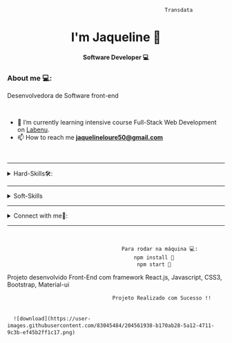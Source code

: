                                                        Transdata
                             

<p>
  <h1 align="center"><b>I'm Jaqueline 👋</b></h1>
</p>

<p align="center">
  <h4 align="center"><b>Software Developer 💻</b></h4>
</p>


### About me 💻:
Desenvolvedora de Software front-end

<br/>

- 🌱 I’m currently learning intensive course Full-Stack Web Development on [Labenu](https://www.labenu.com.br/quem-somos).
- 📫 How to reach me **jaquelineloure50@gmail.com**
<br/>

---

<details>
<summary>
Hard-Skills🛠:
</summary>
  <br/>
  <p align="left"> <a href="https://getbootstrap.com" target="_blank"> <img src="https://raw.githubusercontent.com/devicons/devicon/master/icons/bootstrap/bootstrap-plain-wordmark.svg" alt="bootstrap" width="40" height="40"/> </a> <a href="https://www.w3schools.com/css/" target="_blank"> <img src="https://raw.githubusercontent.com/devicons/devicon/master/icons/css3/css3-original-wordmark.svg" alt="css3" width="40" height="40"/> </a> <a href="https://expressjs.com" target="_blank">  <img src="https://www.vectorlogo.zone/logos/figma/figma-icon.svg" alt="figma" width="40" height="40"/> </a> <a href="https://git-scm.com/" target="_blank"> <img src="https://www.vectorlogo.zone/logos/git-scm/git-scm-icon.svg" alt="git" width="40" height="40"/> </a> <a href="https://www.w3.org/html/" target="_blank"> <img src="https://raw.githubusercontent.com/devicons/devicon/master/icons/html5/html5-original-wordmark.svg" alt="html5" width="40" height="40"/> </a> <a href="https://developer.mozilla.org/en-US/docs/Web/JavaScript" target="_blank"> <img src="https://raw.githubusercontent.com/devicons/devicon/master/icons/javascript/javascript-original.svg" alt="javascript" width="40" height="40"/> </a> <a href="https://www.linux.org/" target="_blank"> <img src="https://raw.githubusercontent.com/devicons/devicon/master/icons/linux/linux-original.svg" alt="linux" width="40" height="40"/> </a> <a href="https://materializecss.com/" target="_blank"> <img src="https://www.vectorlogo.zone/logos/getpostman/getpostman-icon.svg" alt="postman" width="40" height="40"/> </a> <a href="https://reactjs.org/" target="_blank"> <img src="https://raw.githubusercontent.com/devicons/devicon/master/icons/react/react-original-wordmark.svg" alt="react" width="40" height="40"/> </a> <a href="https://redux.js.org" target="_blank"><img src="https://raw.githubusercontent.com/devicons/devicon/master/icons/typescript/typescript-original.svg" alt="typescript" width="40" height="40"/> </a> <a href="https://webpack.js.org" target="_blank"> <img src="https://raw.githubusercontent.com/devicons/devicon/d00d0969292a6569d45b06d3f350f463a0107b0d/icons/webpack/webpack-original-wordmark.svg" alt="webpack" width="40" height="40"/> </a> </p>


</details>

---
<details>
  <summary>Soft-Skills</summary>
<p align="center">
  
 TechLover, pro-atividade, sem medo de reportar problemas, Sem medo de sanar minhas dúvidas, Inteligencia emocional, comunicação, autoconhecimento, autodidata, trabalho em em quipe, impatia,  resolução de problemas, flexibilidade/adaptabilidade
</p>
</details>

---

<details>
<summary> Connect with me🤝: </summary>  

<br/>
<p align="center">
<br>
 
<a href="https://www.linkedin.com/in/jaqueline-j-lourenco/"><img src="https://img.shields.io/badge/linkedin-%230077B5.svg?&style=for-the-badge&logo=linkedin&logoColor=white" alt="LinkedIn" /></a>&nbsp;
<a href="https://mail.google.com/mail/u/0/?tab=wm&ogbl&pli=1#inbox?compose=new"><img src="https://img.shields.io/badge/gmail-%23D14836.svg?&style=for-the-badge&logo=gmail&logoColor=white" alt="Gmail"/></a>&nbsp;
<!--<a href="https://github.com/jaquelinelourenco"><img alt="Website" src="https://img.shields.io/website?style=for-the-badge&up_message=portfolio&url=https%3A%2F%2Fkkvanonymous.github.io%2F"></a>-->
</p>
</details>

---

<br>

                                         Para rodar na máquina 💻:
                                             npm install 📌
                                              npm start 📌
                                                                        


Projeto desenvolvido Front-End com framework React.js, Javascript, CSS3, Bootstrap, Material-ui


                                      Projeto Realizado com Sucesso !!
                                                          
                                                        
      ![download](https://user-images.githubusercontent.com/83045484/204561938-b170ab28-5a12-4711-9c3b-ef45b2ff1c17.png)


